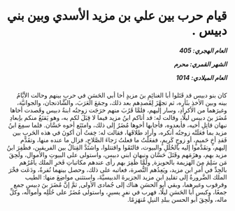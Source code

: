 <h1 dir="rtl">قيام حرب بين علي بن مزيد الأسدي وبين بني دبيس .</h1>

<h5 dir="rtl">العام الهجري:  405

الشهر القمري: محرم

العام الميلادي: 1014</h5>

<p dir="rtl">كان بنو دبيس قد قَتَلوا أبا الغنائِمِ بنَ مزيدٍ أخا أبي الحَسَنِ في حربٍ بينهم وحالت الأيَّامُ بينه وبين الأخذِ بثَأرِه، ثم تجهَّزَ لِقَصدِهم بعد ذلك، وجمَعَ العَرَبَ، والشَّاذنجان، والجوانيَّة، وغيرَهما من الأكرادِ، وسار إليهم، فلمَّا قَرُبَ منهم خرَجَت زوجتُه ابنةُ دبيس وقَصدت أخاها مُضَرَ بنَ دبيس ليلًا، وقالت له: قد أتاكم ابنُ مزيد فيما لا قِبَلَ لكم به، وهو يَقنَعُ منكم بإبعادِ نبهان قاتِلِ أخيه، فأبعدوه، فأجابها أخوها مُضَرُ إلى ذلك، وامتَنَع أخوه حَسَّان. فلما سمِعَ ابنُ مزيد بما فعَلَتْه زوجتُه أنكره، وأراد طلاقَها، فقالت له: خِفتُ أن أكونَ في هذه الحَربِ بين فَقدِ أخٍ حَميمٍ، أو زوجٍ كَريمٍ، ففعَلْتُ ما فعلتُ رَجاءَ الصَّلاحِ، فزال ما عنده منها، وتقَدَّم إليهم، وتقَدَّموا إليه بالحُلَلِ والبيوت، فالتَقَوا واقتتلوا، واشتَدَّ القِتالُ بين الفريقين، فظَفِرَ ابنُ مزيد بهم، وهزَمَهم وقَتَلَ حَسَّان ونبهان ابني دبيس، واستولى على البيوتِ والأموال، ولَحِقَ مَن سَلِمَ مِنَ الهزيمة بالحويزة, ولَمَّا ظَفِرَ بهم رأى عندهم مكاتباتِ فَخرِ الملك يأمُرُهم بالجِدِّ في أمرِ ابن مزيد، ويَعِدُهم النُّصرة، فعاتبه على ذلك، وحصل بينهما نُفرةٌ، ودَعَت فخْرَ الملك الضَّرورةُ إلى تقليدِ ابنِ مزيد الجزيرةَ الدبيسيَّةَ، واستثنى مواضِعَ منها: الطيب وقرقوب وغيرهما، وبقي أبو الحسَنِ هناك إلى جُمادى الأولى, ثمَّ إنَّ مُضَرَ بنَ دبيسٍ جمع جمعًا، وكبس أبا الحَسَنِ ليلًا، فهرب في نفرٍ يسيرٍ، واستولى مُضَرُ على حُلَلِه وأمواله، وكلِّ ماله، ولَحِقَ أبو الحسن ببلدِ النيلِ مُنهَزِمًا.</p></br>
